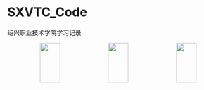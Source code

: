 # SXVTC_Code

绍兴职业技术学院学习记录

<div align=center>
    <img src="https://img.shields.io/badge/HTML5-E34F26?style=for-the-badge&logo=html5&logoColor=white" width=30% height="90" />
    <img src="https://img.shields.io/badge/CSS3-1572B6?style=for-the-badge&logo=css3&logoColor=white" width=30% height="90" />
    <img src="https://img.shields.io/badge/JavaScript-F7DF1E?style=for-the-badge&logo=JavaScript&logoColor=white" width=30% height="90" />
</div>
